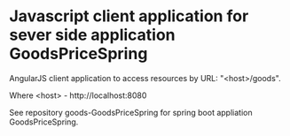 # Javascript client application for sever side application GoodsPriceSpring

AngularJS client application to access resources by URL:  "&lt;host>/goods".

Where &lt;host> - http://localhost:8080

See repository goods-GoodsPriceSpring for spring boot appliation GoodsPriceSpring.
